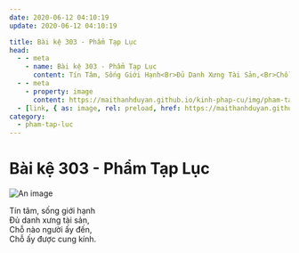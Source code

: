 ```yaml
---
date: 2020-06-12 04:10:19
update: 2020-06-12 04:10:19

title: Bài kệ 303 - Phẩm Tạp Lục
head:
  - - meta
    - name: Bài kệ 303 - Phẩm Tạp Lục
      content: Tín Tâm, Sống Giới Hạnh<Br>Ðủ Danh Xưng Tài Sản,<Br>Chỗ Nào Người Ấy Đến,<Br>Chỗ Ấy Được Cung Kính.<Br>
  - - meta
    - property: image
      content: https://maithanhduyan.github.io/kinh-phap-cu/img/pham-tap-luc/pham-tap-luc-303.jpg
  - [link, { as: image, rel: preload, href: https://maithanhduyan.github.io/kinh-phap-cu/img/pham-tap-luc/pham-tap-luc-303.jpg }]
category:
  - pham-tap-luc
---
```


# Bài kệ 303 - Phẩm Tạp Lục

![An image](/img/pham-tap-luc/pham-tap-luc-303.jpg)

Tín tâm, sống giới hạnh<br>Ðủ danh xưng tài sản,<br>Chỗ nào người ấy đến,<br>Chỗ ấy được cung kính.<br>
